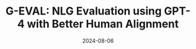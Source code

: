 ---
layout: seminar-post
title: 'G-EVAL: NLG Evaluation using GPT-4 with Better Human Alignment'
subtitle: ''
categories: NLP
tags: [Evaluation]
date: 2024-08-06
pdf_url: 'https://drive.google.com/file/d/1i2vCtIL8K1pSV2NQfX6NtSoBWWfSNQRv/preview'
---